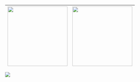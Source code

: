 | <a href="https://github.com/yichen9247"> <img height="195" src="https://github-readme-stats.vercel.app/api?username=yichen9247&show_icons=true&theme=transparent&title_color=65b587&icon_color=7dc09a&border_color=7dc09a&hide_border=true" /> </a>  | <a href="https://github.com/yichen9247"> <img height="195" align="center" src="https://github-readme-stats.vercel.app/api/top-langs/?username=yichen9247&layout=compact&theme=default&hide_border=true" /> </a> |
| ------------- | ------------- |
<img src="https://mmbiz.qpic.cn/sz_mmbiz_png/67YpKzccxKeXtVgyIiaavn8zx4kbaVM6wj0tK43LJyzBicX2HaJ5bCt9lhU4ibviaMcibr9sS5KPicbI2wfW85PATXrg/640?wx_fmt=png&amp;from=appmsg"/>
